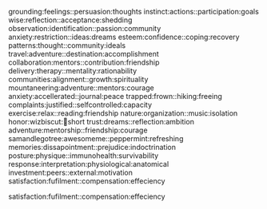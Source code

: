 grounding:feelings::persuasion:thoughts
instinct:actions::participation:goals
wise:reflection::acceptance:shedding
observation:identification::passion:community
anxiety:restriction::ideas:dreams
esteem:confidence::coping:recovery
patterns:thought::community:ideals
travel:adventure::destination:accomplishment
collaboration:mentors::contribution:friendship
delivery:therapy::mentality:rationability
communities:alignment::growth:spirituality
mountaneering:adventure::mentors:courage
anxiety:accellerated::journal:peace
trapped:frown::hiking:freeing
complaints:justified::selfcontrolled:capacity
exercise:relax::reading:friendship
nature:organization::music:isolation
honor:wizbiscut::pencil:short
trust:dreams::reflection:ambition
adventure:mentorship::friendship:courage
samandlegotree:awesomeme::peppermint:refreshing
memories:dissapointment::prejudice:indoctrination
posture:physique::immunohealth:survivability
response:interpretation:physiological:anatomical
investment:peers::external:motivation
satisfaction:fufilment::compensation:effeciency

satisfaction:fufilment::compensation:effeciency


